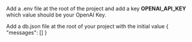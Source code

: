 Add a .env file at the root of the project and add a key **OPENAI_API_KEY** which value should be your OpenAI Key.


Add a db.json file at the root of your project with the initial value 
{
  "messages": []
}
